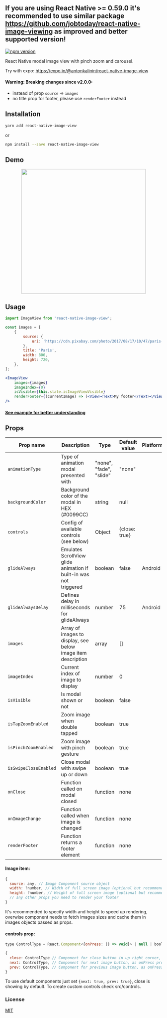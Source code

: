 ## If you are using React Native >= 0.59.0 it's recommended to use similar package https://github.com/jobtoday/react-native-image-viewing as improved and better supported version!

[![npm version](https://badge.fury.io/js/react-native-image-view.svg)](https://badge.fury.io/js/react-native-image-view)

React Native modal image view with pinch zoom and carousel.

Try with expo: https://expo.io/@antonkalinin/react-native-image-view

#### Warning: Breaking changes since v2.0.0:

- instead of prop `source` => `images`
- no title prop for footer, please use `renderFooter` instead

## Installation

```bash
yarn add react-native-image-view
```

or

```bash
npm install --save react-native-image-view
```

## Demo

<p align="center">
  <img src="https://raw.githubusercontent.com/antonKalinin/react-native-image-view/master/static/demoV2.gif" height="400" />
</p>

## Usage
```jsx
import ImageView from 'react-native-image-view';

const images = [
    {
        source: {
            uri: 'https://cdn.pixabay.com/photo/2017/08/17/10/47/paris-2650808_960_720.jpg',
        },
        title: 'Paris',
        width: 806,
        height: 720,
    },
];

<ImageView
    images={images}
    imageIndex={0}
    isVisible={this.state.isImageViewVisible}
    renderFooter={(currentImage) => (<View><Text>My footer</Text></View>)}
/>
```

#### [See example for better understanding](https://github.com/antonKalinin/react-native-image-view/blob/master/example/App.js)

## Props

Prop name           | Description   | Type      | Default value | Platform |
--------------------|---------------|-----------|---------------|----------|
`animationType` | Type of animation modal presented with | "none", "fade", "slide" | "none" |
`backgroundColor` | Background color of the modal in HEX (#0099CC) | string | null |
`controls` | Config of available controls (see below) | Object | {close: true} |
`glideAlways`  | Emulates ScrollView glide animation if built-in was not triggered  | boolean | false | Android
`glideAlwaysDelay`  | Defines delay in milliseconds for glideAlways  | number | 75 | Android
`images` | Array of images to display, see below image item description | array | [] |
`imageIndex` | Current index of image to display | number | 0 |
`isVisible` | Is modal shown or not | boolean | false |
`isTapZoomEnabled` | Zoom image when double tapped | boolean | true |
`isPinchZoomEnabled` | Zoom image with pinch gesture | boolean | true |
`isSwipeCloseEnabled` | Close modal with swipe up or down | boolean | true |
`onClose` | Function called on modal closed | function | none |
`onImageChange` | Function called when image is changed | function | none |
`renderFooter` | Function returns a footer element | function | none |

#### Image item:

```js
{
  source: any, // Image Component source object
  width: ?number, // Width of full screen image (optional but recommended)
  height: ?number, // Height of full screen image (optional but recommended)
  // any other props you need to render your footer
}
```

It's recommended to specify width and height to speed up rendering, overwise component needs to fetch images sizes and cache them in images objects passed as props.

#### controls prop:

```js
type ControlType = React.Component<{onPress: () => void}> | null | boolean,

{
  close: ControlType // Component for close button in up right corner, as onPress prop accepts function to close modal
  next: ControlType, // Component for next image button, as onPress prop accepts function to scroll to next image
  prev: ControlType, // Component for previous image button, as onPress prop accepts function to scroll to previous image
}
```

To use default components just set `{next: true, prev: true}`, close is showing by default. To create custom controls check src/controls.

### License
  [MIT](LICENSE)

